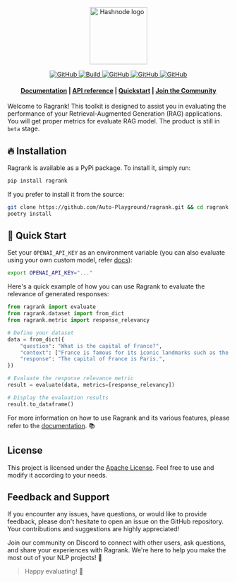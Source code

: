<p align="center">
    <picture>
    <source media="(prefers-color-scheme: dark)" srcset="https://raw.githubusercontent.com/Auto-Playground/Ragrank/main/docs/docs/_static/imgs/ragrank_dark.png">
    <source media="(prefers-color-scheme: light)" srcset="https://raw.githubusercontent.com/Auto-Playground/Ragrank/main/docs/docs/_static/imgs/ragrank_light.png">
    <img alt="Hashnode logo" src="https://raw.githubusercontent.com/Auto-Playground/Ragrank/main/docs/docs/_static/imgs/ragrank_light.png" height="130">
    </picture>

</p>

<p align="center">
    <a href="">
        <img alt="GitHub" src="https://img.shields.io/github/license/Auto-Playground/ragrank">
    </a>
    <a href="https://pypi.org/project/ragrank/">
        <img alt="Build" src="https://img.shields.io/pypi/pyversions/ragrank">
    </a>
    <a href="https://ragrank.readthedocs.io/latest/">
        <img alt="GitHub" src="https://img.shields.io/readthedocs/ragrank">
    </a>
    <a href="https://pypi.org/project/ragrank/">
        <img alt="GitHub" src="https://img.shields.io/github/v/release/Auto-Playground/Ragrank?color=orange">
    </a>
    <a href="https://github.com/Auto-Playground/Ragrank/actions">
        <img alt="GitHub" src="https://img.shields.io/github/actions/workflow/status/Auto-Playground/ragrank/.github%2Fworkflows%2Ftests.yml">
    </a>
</p>

<h4 align="center">
    <p>
        <a href="https://ragrank.readthedocs.io/latest/">Documentation</a> |
        <a href="https://api-ragrank.readthedocs.io/">API reference</a> |
        <a href="https://ragrank.readthedocs.io/latest/get_started/basic_evaluation.html">Quickstart</a> |
        <a href="https://discord.gg/KzfVpds3">Join the Community</a>
    <p>
</h4>

Welcome to Ragrank! This toolkit is designed to assist you in evaluating the performance of your Retrieval-Augmented Generation (RAG) applications. You will get proper metrics for evaluate RAG model. The product is still in `beta` stage.

## 🔥 Installation

Ragrank is available as a PyPi package. To install it, simply run:

```bash
pip install ragrank
```

If you prefer to install it from the source:

```bash
git clone https://github.com/Auto-Playground/ragrank.git && cd ragrank
poetry install
```

## 🚀 Quick Start

Set your `OPENAI_API_KEY` as an environment variable (you can also evaluate using your own custom model, refer [docs](https://ragrank.readthedocs.io/)):
```bash
export OPENAI_API_KEY="..."
```

Here's a quick example of how you can use Ragrank to evaluate the relevance of generated responses:

```python
from ragrank import evaluate
from ragrank.dataset import from_dict
from ragrank.metric import response_relevancy

# Define your dataset
data = from_dict({
    "question": "What is the capital of France?",
    "context": ["France is famous for its iconic landmarks such as the Eiffel Tower and its rich culinary tradition."],
    "response": "The capital of France is Paris.",
})

# Evaluate the response relevance metric
result = evaluate(data, metrics=[response_relevancy])

# Display the evaluation results
result.to_dataframe()
```

For more information on how to use Ragrank and its various features, please refer to the [documentation](https://ragrank.readthedocs.io/). 📚

## License

This project is licensed under the [Apache License](https://github.com/Auto-Playground/Ragrank/blob/main/LICENSE). Feel free to use and modify it according to your needs.

## Feedback and Support

If you encounter any issues, have questions, or would like to provide feedback, please don't hesitate to open an issue on the GitHub repository. Your contributions and suggestions are highly appreciated!

Join our community on Discord to connect with other users, ask questions, and share your experiences with Ragrank. We're here to help you make the most out of your NLP projects! 💬

> Happy evaluating! 🙂